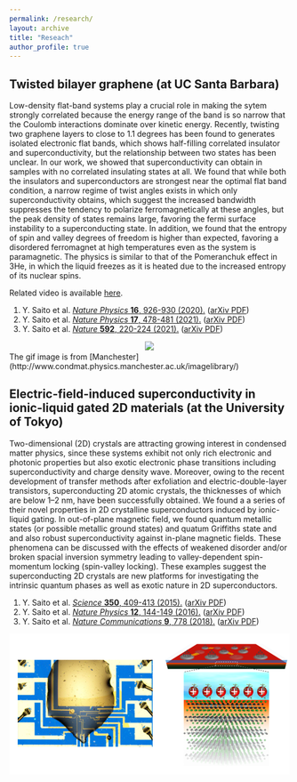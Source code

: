 ```yaml
---
permalink: /research/
layout: archive
title: "Reseach"
author_profile: true
---
```


## Twisted bilayer graphene (at UC Santa Barbara)
Low-density flat-band systems play a crucial role in making the sytem strongly correlated because the energy range of the band is so narrow that the Coulomb interactions dominate over kinetic energy. Recently, twisting two graphene layers to close to 1.1 degrees has been found to generates isolated electronic flat bands, which shows half-filling correlated insulator and superconductivity, but the relationship between two states has been unclear. In our work, we showed that superconductivity can obtain in samples with no correlated insulating states at all. We found that while both the insulators and superconductors are strongest near the optimal flat band condition, a narrow regime of twist angles exists in which only superconductivity obtains, which suggest the increased bandwidth suppresses the tendency to polarize ferromagnetically at these angles, but the peak density of states remains large, favoring the fermi surface instability to a superconducting state. In addition, we found that the entropy of spin and valley degrees of freedom is higher than expected, favoring a disordered ferromagnet at high temperatures even as the system is paramagnetic. The physics is similar to that of the Pomeranchuk effect in 3He, in which the liquid freezes as it is heated due to the increased entropy of its nuclear spins.

Related video is available [here](https://online.kitp.ucsb.edu/online/bands-oc20/young/rm/jwvideo.html).

1. Y. Saito et al. [*Nature Physics* **16**, 926-930 (2020).](https://www.nature.com/articles/s41567-020-0928-3) ([arXiv PDF](https://arxiv.org/pdf/1911.13302.pdf))
1. Y. Saito et al. [*Nature Physics* **17**, 478-481 (2021).](https://www.nature.com/articles/s41567-020-01129-4) ([arXiv PDF](https://arxiv.org/pdf/2007.06115.pdf))
2. Y. Saito et al. [*Nature* **592**, 220-224 (2021).](https://www.nature.com/articles/s41586-021-03409-2) ([arXiv PDF](https://arxiv.org/pdf/2008.10830.pdf))

<div align="center">
<img src="/_pages/GrapheneBNMoire4000x4000.gif" width="500"><br>
</div>
The gif image is from [Manchester](http://www.condmat.physics.manchester.ac.uk/imagelibrary/)

## Electric-field-induced superconductivity in ionic-liquid gated 2D materials (at the University of Tokyo)
Two-dimensional (2D) crystals are attracting growing interest in condensed matter physics, since these systems exhibit not only rich electronic and photonic properties but also exotic electronic phase transitions including superconductivity and charge density wave. Moreover, owing to the recent development of transfer methods after exfoliation and electric-double-layer transistors, superconducting 2D atomic crystals, the thicknesses of which are below 1–2 nm, have been successfully obtained. We found a a series of their novel properties in 2D crystalline superconductors induced by ionic-liquid gating. In out-of-plane magnetic field, we found quantum metallic states (or possible metallic ground states) and quatum Griffiths state and and also robust superconductivity against in-plane magnetic fields. These phenomena can be discussed with the effects of weakened disorder and/or broken spacial inversion symmetry leading to valley-dependent spin-momentum locking (spin-valley locking). These examples suggest the superconducting 2D crystals are new platforms for investigating the intrinsic quantum phases as well as exotic nature in 2D superconductors.

1. Y. Saito et al. [*Science* **350**, 409-413 (2015).](https://science.sciencemag.org/content/350/6259/409) ([arXiv PDF](https://arxiv.org/ftp/arxiv/papers/1511/1511.03266.pdf))
1. Y. Saito et al. [*Nature Physics* **12**, 144-149 (2016).](https://www.nature.com/articles/nphys3580) ([arXiv PDF](https://arxiv.org/ftp/arxiv/papers/1506/1506.04146.pdf))
2. Y. Saito et al. [*Nature Communications* **9**, 778 (2018).](https://www.nature.com/articles/s41467-018-03275-z) ([arXiv PDF](https://arxiv.org/ftp/arxiv/papers/1804/1804.07218.pdf))

![](2021-07-11-16-57-09.png)



